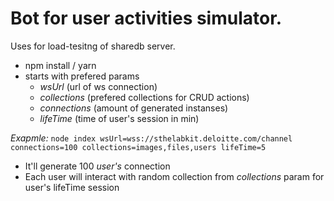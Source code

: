 # Bot for user activities simulator.

Uses for load-tesitng of sharedb server.

- npm install / yarn
- starts with prefered params
  - *wsUrl* (url of ws connection)
  - *collections* (prefered collections for CRUD actions)
  - *connections* (amount of generated instanses)
  - *lifeTime* (time of user's session in min)

*Exapmle:*  ```node index wsUrl=wss://sthelabkit.deloitte.com/channel connections=100 collections=images,files,users lifeTime=5``` 
- It'll generate 100 *user's* connection
- Each user will interact with random collection from *collections* param for user's lifeTime session
